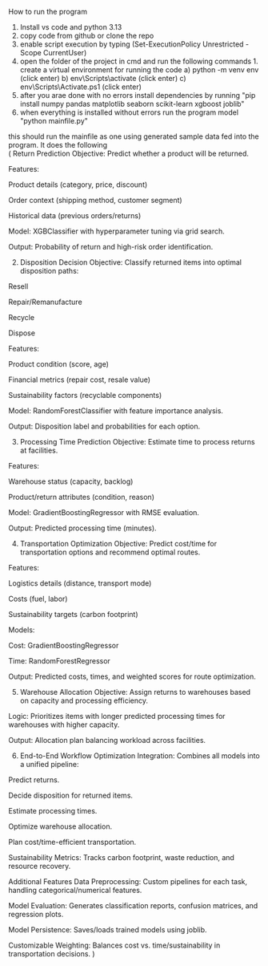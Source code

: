 How to run the program 

1. Install vs code and python 3.13
2. copy code from github or clone the repo
3. enable script execution by typing (Set-ExecutionPolicy Unrestricted -Scope CurrentUser)
4. open the folder of the project in cmd and run the following commands
       1. create a virtual environment for running the code
            a) python -m venv env (click enter)
            b) env\Scripts\activate (click enter)
            c) env\Scripts\Activate.ps1 (click enter)
5. after you arae done with no errors install dependencies by running 
  "pip install numpy pandas matplotlib seaborn scikit-learn xgboost joblib"
6. when everything is installed without errors run the program model 
 "python mainfile.py"

 this should run the mainfile as one using generated sample data fed into the program.
 It does the following  
 (
     Return Prediction
Objective: Predict whether a product will be returned.

Features:

Product details (category, price, discount)

Order context (shipping method, customer segment)

Historical data (previous orders/returns)

Model: XGBClassifier with hyperparameter tuning via grid search.

Output: Probability of return and high-risk order identification.

2. Disposition Decision
Objective: Classify returned items into optimal disposition paths:

Resell

Repair/Remanufacture

Recycle

Dispose

Features:

Product condition (score, age)

Financial metrics (repair cost, resale value)

Sustainability factors (recyclable components)

Model: RandomForestClassifier with feature importance analysis.

Output: Disposition label and probabilities for each option.

3. Processing Time Prediction
Objective: Estimate time to process returns at facilities.

Features:

Warehouse status (capacity, backlog)

Product/return attributes (condition, reason)

Model: GradientBoostingRegressor with RMSE evaluation.

Output: Predicted processing time (minutes).

4. Transportation Optimization
Objective: Predict cost/time for transportation options and recommend optimal routes.

Features:

Logistics details (distance, transport mode)

Costs (fuel, labor)

Sustainability targets (carbon footprint)

Models:

Cost: GradientBoostingRegressor

Time: RandomForestRegressor

Output: Predicted costs, times, and weighted scores for route optimization.

5. Warehouse Allocation
Objective: Assign returns to warehouses based on capacity and processing efficiency.

Logic: Prioritizes items with longer predicted processing times for warehouses with higher capacity.

Output: Allocation plan balancing workload across facilities.

6. End-to-End Workflow Optimization
Integration: Combines all models into a unified pipeline:

Predict returns.

Decide disposition for returned items.

Estimate processing times.

Optimize warehouse allocation.

Plan cost/time-efficient transportation.

Sustainability Metrics: Tracks carbon footprint, waste reduction, and resource recovery.

Additional Features
Data Preprocessing: Custom pipelines for each task, handling categorical/numerical features.

Model Evaluation: Generates classification reports, confusion matrices, and regression plots.

Model Persistence: Saves/loads trained models using joblib.

Customizable Weighting: Balances cost vs. time/sustainability in transportation decisions.
 )
